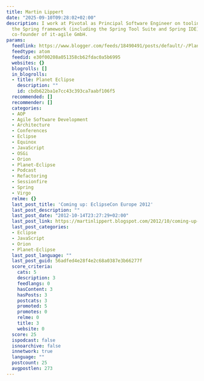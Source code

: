 ```yaml
---
title: Martin Lippert
date: "2025-09-10T09:28:02+02:00"
description: I work at Pivotal as Principal Software Engineer on tooling for and around
  the Spring framework (including the Spring Tool Suite and Spring IDE). I am also
  co-founder of it-agile GmbH.
params:
  feedlink: https://www.blogger.com/feeds/18490491/posts/default/-/Planet-Eclipse
  feedtype: atom
  feedid: e30f00208a051358cb62fdac0a5b6995
  websites: {}
  blogrolls: []
  in_blogrolls:
  - title: Planet Eclipse
    description: ""
    id: cbdb622ba1e7cc43c393ca7aabf106f5
  recommended: []
  recommender: []
  categories:
  - AOP
  - Agile Software Development
  - Architecture
  - Conferences
  - Eclipse
  - Equinox
  - JavaScript
  - OSGi
  - Orion
  - Planet-Eclipse
  - Podcast
  - Refactoring
  - Sessionfire
  - Spring
  - Virgo
  relme: {}
  last_post_title: 'Coming up: EclipseCon Europe 2012'
  last_post_description: ""
  last_post_date: "2012-10-14T23:27:29+02:00"
  last_post_link: https://martinlippert.blogspot.com/2012/10/coming-up-eclipsecon-europe-2012.html
  last_post_categories:
  - Eclipse
  - JavaScript
  - Orion
  - Planet-Eclipse
  last_post_language: ""
  last_post_guid: 56adfed4e28f4e2c68a0387e3b66277f
  score_criteria:
    cats: 5
    description: 3
    feedlangs: 0
    hasContent: 3
    hasPosts: 3
    postcats: 3
    promoted: 5
    promotes: 0
    relme: 0
    title: 3
    website: 0
  score: 25
  ispodcast: false
  isnoarchive: false
  innetwork: true
  language: ""
  postcount: 25
  avgpostlen: 273
---
```

